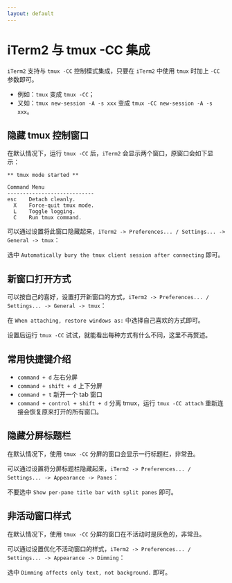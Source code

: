 ```yaml
---
layout: default
---
```


# iTerm2 与 tmux -CC 集成

`iTerm2` 支持与 `tmux -CC` 控制模式集成，只要在 `iTerm2` 中使用 `tmux` 时加上 `-CC` 参数即可。

- 例如：`tmux` 变成 `tmux -CC`；
- 又如：`tmux new-session -A -s xxx` 变成 `tmux -CC new-session -A -s xxx`。

## 隐藏 tmux 控制窗口

在默认情况下，运行 `tmux -CC` 后，`iTerm2` 会显示两个窗口，原窗口会如下显示：

```
** tmux mode started **

Command Menu
----------------------------
esc    Detach cleanly.
  X    Force-quit tmux mode.
  L    Toggle logging.
  C    Run tmux command.
```

可以通过设置将此窗口隐藏起来，`iTerm2 -> Preferences... / Settings... -> General -> tmux`：

选中 `Automatically bury the tmux client session after connecting` 即可。

## 新窗口打开方式

可以按自己的喜好，设置打开新窗口的方式，`iTerm2 -> Preferences... / Settings... -> General -> tmux`：

在 `When attaching, restore windows as:` 中选择自己喜欢的方式即可。

设置后运行 `tmux -CC` 试试，就能看出每种方式有什么不同，这里不再赘述。

## 常用快捷键介绍

- `command + d` 左右分屏
- `command + shift + d` 上下分屏
- `command + t` 新开一个 tab 窗口
- `command + control + shift + d` 分离 tmux，运行 `tmux -CC attach` 重新连接会恢复原来打开的所有窗口。

## 隐藏分屏标题栏

在默认情况下，使用 `tmux -CC` 分屏的窗口会显示一行标题栏，非常丑。

可以通过设置将分屏标题栏隐藏起来，`iTerm2 -> Preferences... / Settings... -> Appearance -> Panes`：

不要选中 `Show per-pane title bar with split panes` 即可。

## 非活动窗口样式

在默认情况下，使用 `tmux -CC` 分屏的窗口在不活动时是灰色的，非常丑。

可以通过设置优化不活动窗口的样式，`iTerm2 -> Preferences... / Settings... -> Appearance -> Dimming`：

选中 `Dimming affects only text, not background.` 即可。
